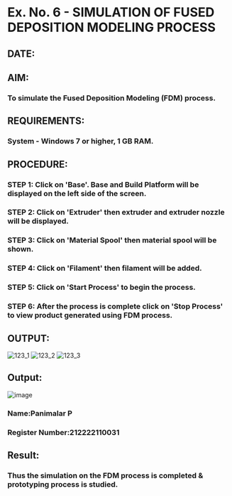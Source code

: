 # Ex. No. 6 - SIMULATION OF FUSED DEPOSITION MODELING PROCESS

## DATE: 

## AIM:

### To simulate the Fused Deposition Modeling (FDM) process.

## REQUIREMENTS:

### System - Windows 7 or higher, 1 GB RAM.

## PROCEDURE:

### STEP 1: Click on 'Base'. Base and Build Platform will be displayed on the left side of the screen.
### STEP 2: Click on 'Extruder' then extruder and extruder nozzle will be displayed.
### STEP 3: Click on 'Material Spool' then material spool will be shown.
### STEP 4: Click on 'Filament' then filament will be added.
### STEP 5: Click on 'Start Process' to begin the process.
### STEP 6: After the process is complete click on 'Stop Process' to view product generated using FDM process.

## OUTPUT:

![123_1](https://github.com/Sellakumar1987/Ex.-No---6.-SIMULATION-OF-FUSED-DEPOSITION-MODELING-PROCESS/assets/113594316/998a5e1b-4fea-4f03-a323-dd49973513a7)
![123_2](https://github.com/Sellakumar1987/Ex.-No---6.-SIMULATION-OF-FUSED-DEPOSITION-MODELING-PROCESS/assets/113594316/92d9d5de-1d13-43b2-a354-c3429e38d50b)
![123_3](https://github.com/Sellakumar1987/Ex.-No---6.-SIMULATION-OF-FUSED-DEPOSITION-MODELING-PROCESS/assets/113594316/e05c97f8-b035-4e4d-86e8-f91a73aa95a8)

## Output:

![image](https://github.com/panimalarponnurangam/Ex.-No---6.-SIMULATION-OF-FUSED-DEPOSITION-MODELING-PROCESS/assets/121490826/1d564ca6-d4f5-4c27-8b3f-0fec404a6b82)


### Name:Panimalar  P
### Register Number:212222110031

## Result:
### Thus the simulation on the FDM process is completed & prototyping process is studied.
